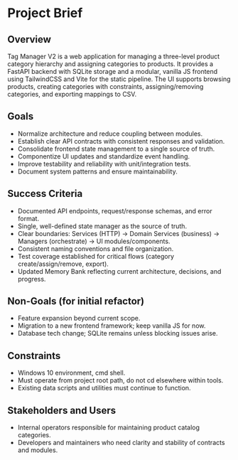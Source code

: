 # Project Brief

## Overview

Tag Manager V2 is a web application for managing a three-level product category hierarchy and assigning categories to products. It provides a FastAPI backend with SQLite storage and a modular, vanilla JS frontend using TailwindCSS and Vite for the static pipeline. The UI supports browsing products, creating categories with constraints, assigning/removing categories, and exporting mappings to CSV.

## Goals

- Normalize architecture and reduce coupling between modules.
- Establish clear API contracts with consistent responses and validation.
- Consolidate frontend state management to a single source of truth.
- Componentize UI updates and standardize event handling.
- Improve testability and reliability with unit/integration tests.
- Document system patterns and ensure maintainability.

## Success Criteria

- Documented API endpoints, request/response schemas, and error format.
- Single, well-defined state manager as the source of truth.
- Clear boundaries: Services (HTTP) → Domain Services (business) → Managers (orchestrate) → UI modules/components.
- Consistent naming conventions and file organization.
- Test coverage established for critical flows (category create/assign/remove, export).
- Updated Memory Bank reflecting current architecture, decisions, and progress.

## Non-Goals (for initial refactor)

- Feature expansion beyond current scope.
- Migration to a new frontend framework; keep vanilla JS for now.
- Database tech change; SQLite remains unless blocking issues arise.

## Constraints

- Windows 10 environment, cmd shell.
- Must operate from project root path, do not cd elsewhere within tools.
- Existing data scripts and utilities must continue to function.

## Stakeholders and Users

- Internal operators responsible for maintaining product catalog categories.
- Developers and maintainers who need clarity and stability of contracts and modules.
